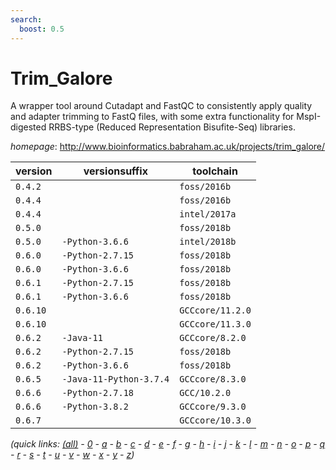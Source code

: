 ```yaml
---
search:
  boost: 0.5
---
```

# Trim_Galore

A wrapper tool around Cutadapt and FastQC to consistently apply   quality and adapter trimming to FastQ files, with some extra functionality for   MspI-digested RRBS-type (Reduced Representation Bisufite-Seq) libraries.

*homepage*: <http://www.bioinformatics.babraham.ac.uk/projects/trim_galore/>

version | versionsuffix | toolchain
--------|---------------|----------
``0.4.2`` |  | ``foss/2016b``
``0.4.4`` |  | ``foss/2016b``
``0.4.4`` |  | ``intel/2017a``
``0.5.0`` |  | ``foss/2018b``
``0.5.0`` | ``-Python-3.6.6`` | ``intel/2018b``
``0.6.0`` | ``-Python-2.7.15`` | ``foss/2018b``
``0.6.0`` | ``-Python-3.6.6`` | ``foss/2018b``
``0.6.1`` | ``-Python-2.7.15`` | ``foss/2018b``
``0.6.1`` | ``-Python-3.6.6`` | ``foss/2018b``
``0.6.10`` |  | ``GCCcore/11.2.0``
``0.6.10`` |  | ``GCCcore/11.3.0``
``0.6.2`` | ``-Java-11`` | ``GCCcore/8.2.0``
``0.6.2`` | ``-Python-2.7.15`` | ``foss/2018b``
``0.6.2`` | ``-Python-3.6.6`` | ``foss/2018b``
``0.6.5`` | ``-Java-11-Python-3.7.4`` | ``GCCcore/8.3.0``
``0.6.6`` | ``-Python-2.7.18`` | ``GCC/10.2.0``
``0.6.6`` | ``-Python-3.8.2`` | ``GCCcore/9.3.0``
``0.6.7`` |  | ``GCCcore/10.3.0``


*(quick links: [(all)](../index.md) - [0](../0/index.md) - [a](../a/index.md) - [b](../b/index.md) - [c](../c/index.md) - [d](../d/index.md) - [e](../e/index.md) - [f](../f/index.md) - [g](../g/index.md) - [h](../h/index.md) - [i](../i/index.md) - [j](../j/index.md) - [k](../k/index.md) - [l](../l/index.md) - [m](../m/index.md) - [n](../n/index.md) - [o](../o/index.md) - [p](../p/index.md) - [q](../q/index.md) - [r](../r/index.md) - [s](../s/index.md) - [t](../t/index.md) - [u](../u/index.md) - [v](../v/index.md) - [w](../w/index.md) - [x](../x/index.md) - [y](../y/index.md) - [z](../z/index.md))*

